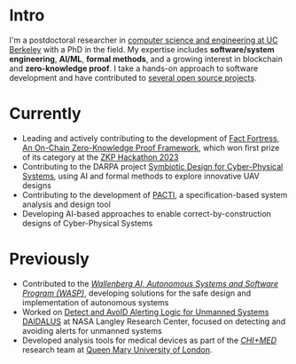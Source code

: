 # Intro

I'm a postdoctoral researcher in [computer science and engineering at UC Berkeley](https://www.icyphy.org/people.html) with a PhD in the field. 
My expertise includes **software/system engineering**, **AI/ML**, **formal methods**, and a growing interest in blockchain and **zero-knowledge proof**. 
I take a hands-on approach to software development and have contributed to [several open source projects](https://pierg.github.io/projects).

# Currently

- Leading and actively contributing to the development of [Fact Fortress, An On-Chain Zero-Knowledge Proof Framework](https://pierg.github.io/fact-fortress-web/), which won first prize of its category at the [ZKP Hackathon 2023](https://zk-hacking.org)
- Contributing to the DARPA project [Symbiotic Design for Cyber-Physical Systems](https://www.darpa.mil/program/symbiotic-design-for-cyber-physical-systems), using AI and formal methods to explore innovative UAV designs
- Contributing to the development of [PACTI](https://www.pacti.org), a specification-based system analysis and design tool
- Developing AI-based approaches to enable correct-by-construction designs of Cyber-Physical Systems

# Previously

- Contributed to the [_Wallenberg AI, Autonomous Systems and Software Program (WASP)_](https://wasp-sweden.org), developing solutions for the safe design and implementation of autonomous systems
- Worked on [Detect and AvoID Alerting Logic for Unmanned Systems DAIDALUS](https://github.com/nasa/daidalus) at NASA Langley Research Center, focused on detecting and avoiding alerts for unmanned systems
- Developed analysis tools for medical devices as part of the [_CHI+MED_](https://www.chi-med.ac.uk/research/) research team at [Queen Mary University of London](https://www.qmul.ac.uk).

